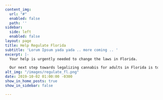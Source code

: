 ```yaml
---
content_img:
  url: "#"
  enabled: false
  path: ''
sidebar:
  side: left
  enabled: false
layout: page
title: Help Regulate Florida
subtitle: 'Lorum Ipsum yada yada .. more coming .. '
excerpt: |-
  Your help is urgently needed to change the laws in Florida.

  Our next step towards legalizing cannabis for adults in Florida is to qualify for Supreme Court review.
alt_img: "/images/regulate_fl.png"
date: 2019-10-02 01:00:00 -0300
show_in_home_posts: true
show_in_sidebar: false

---
```

